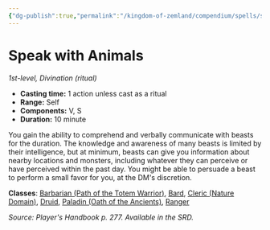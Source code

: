 ```yaml
---
{"dg-publish":true,"permalink":"/kingdom-of-zemland/compendium/spells/speak-with-animals/","tags":["compendium/src/5e/phb","spell/class/barbarian/path-of-the-totem-warrior","spell/class/bard","spell/class/cleric/nature-domain","spell/class/druid","spell/class/paladin/oath-of-the-ancients","spell/class/ranger","spell/level/1","spell/ritual","spell/school/divination"]}
---
```


# Speak with Animals

*1st-level, Divination (ritual)*  

- **Casting time:** 1 action unless cast as a ritual
- **Range:** Self
- **Components:** V, S
- **Duration:** 10 minute

You gain the ability to comprehend and verbally communicate with beasts for the duration. The knowledge and awareness of many beasts is limited by their intelligence, but at minimum, beasts can give you information about nearby locations and monsters, including whatever they can perceive or have perceived within the past day. You might be able to persuade a beast to perform a small favor for you, at the DM's discretion.

**Classes**: [Barbarian (Path of the Totem Warrior)](compendium/classes/barbarian-path-of-the-totem-warrior.md), [Bard](compendium/classes/bard.md), [Cleric (Nature Domain)](compendium/classes/cleric-nature-domain.md), [Druid](compendium/classes/druid.md), [Paladin (Oath of the Ancients)](compendium/classes/paladin-oath-of-the-ancients.md), [Ranger](compendium/classes/ranger.md)

*Source: Player's Handbook p. 277. Available in the SRD.*